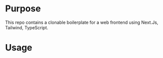 
# Purpose
This repo contains a clonable boilerplate for a web frontend using Next.Js, Tailwind, TypeScript.

# Usage



